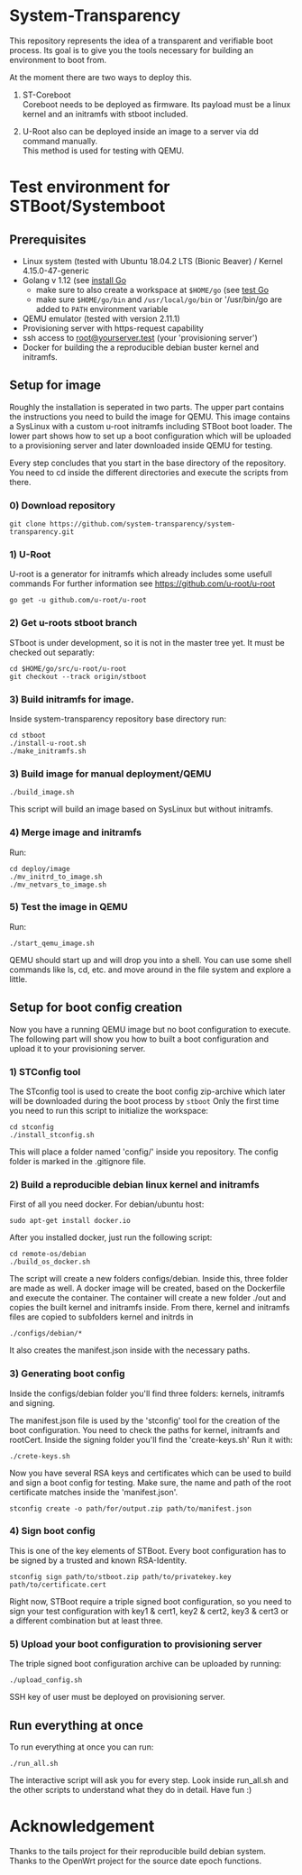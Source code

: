 # System-Transparency

This repository represents the idea of a transparent and verifiable boot process.
Its goal is to give you the tools necessary for building an environment to boot from.

At the moment there are two ways to deploy this. 
1. ST-Coreboot  
Coreboot needs to be deployed as firmware. Its payload must be a linux kernel and an initramfs with stboot included.

2. U-Root also can be deployed inside an image to a server via dd command manually.  
This method is used for testing with QEMU.

# Test environment for STBoot/Systemboot
## Prerequisites
* Linux system (tested with Ubuntu 18.04.2 LTS (Bionic Beaver) / Kernel 4.15.0-47-generic
* Golang v 1.12 (see [install Go](https://golang.org/doc/install#install )
	* make sure to also create a workspace at `$HOME/go` (see [test Go](https://golang.org/doc/install#testing )
	* make sure `$HOME/go/bin` and `/usr/local/go/bin` or '/usr/bin/go are added to `PATH` environment variable
* QEMU emulator (tested with version 2.11.1)
* Provisioning server with https-request capability
* ssh access to root@yourserver.test (your 'provisioning server')
* Docker for building the a reproducible debian buster kernel and initramfs.


## Setup for image

Roughly the installation is seperated in two parts. 
The upper part contains the instructions you need to build the image for QEMU. This image contains a SysLinux with a custom u-root initramfs including STBoot boot loader.
The lower part shows how to set up a boot configuration which will be uploaded to a provisioning server and later downloaded inside QEMU for testing.

Every step concludes that you start in the base directory of the repository. You need to cd inside the different directories and execute the scripts from there.


### 0) Download repository
```
git clone https://github.com/system-transparency/system-transparency.git
```

### 1) U-Root
U-root is a generator for initramfs which already includes some usefull commands
For further information see https://github.com/u-root/u-root
```
go get -u github.com/u-root/u-root
```

### 2) Get u-roots stboot branch
STboot is under development, so it is not in the master tree yet. It must be checked out separatly:
```
cd $HOME/go/src/u-root/u-root
git checkout --track origin/stboot
```

### 3) Build initramfs for image.
Inside system-transparency repository base directory run:
```
cd stboot
./install-u-root.sh
./make_initramfs.sh
```

### 3) Build image for manual deployment/QEMU
```
./build_image.sh
```
This script will build an image based on SysLinux but without initramfs. 

### 4) Merge image and initramfs
Run:
```
cd deploy/image
./mv_initrd_to_image.sh
./mv_netvars_to_image.sh
```

### 5) Test the image in QEMU
Run:
```
./start_qemu_image.sh
```

QEMU should start up and will drop you into a shell. You can use some shell commands like ls, cd, etc. and move around in the file system and explore a little.

## Setup for boot config creation

Now you have a running QEMU image but no boot configuration to execute. The following part will show you how to built a boot configuration and upload it to your provisioning server.

### 1) STConfig tool
The STconfig tool is used to create the boot config zip-archive which later will be downloaded during the boot process by `stboot`
Only the first time you need to run this script to initialize the workspace:
```
cd stconfig
./install_stconfig.sh
```
This will place a folder named 'config/' inside you repository. The config folder is marked in the .gitignore file.

### 2) Build a reproducible debian linux kernel and initramfs

First of all you need docker. For debian/ubuntu host:  
```
sudo apt-get install docker.io
```

After you installed docker, just run the following script:
```
cd remote-os/debian
./build_os_docker.sh
```
The script will create a new folders configs/debian. Inside this, three folder are made as well.
A docker image will be created, based on the Dockerfile and execute the container.
The container will create a new folder ./out  and copies the built kernel and initramfs inside.
From there, kernel and initramfs files are copied to subfolders kernel and initrds in

```
./configs/debian/*
```

It also creates the manifest.json inside with the necessary paths.

### 3) Generating boot config


Inside the configs/debian folder you'll find three folders: kernels, initramfs and signing.

The manifest.json file is used by the 'stconfig' tool for the creation of the boot configuration.
You need to check the paths for kernel, initramfs and rootCert.
Inside the signing folder you'll find the 'create-keys.sh'
Run it with:
```
./crete-keys.sh
```
Now you have several RSA keys and certificates which can be used to build and sign a boot config for testing.
Make sure, the name and path of the root certificate matches inside the 'manifest.json'.

```
stconfig create -o path/for/output.zip path/to/manifest.json
```
### 4) Sign boot config 
This is one of the key elements of STBoot. Every boot configuration has to be signed by a trusted and known RSA-Identity.
```
stconfig sign path/to/stboot.zip path/to/privatekey.key path/to/certificate.cert
```
Right now, STBoot require a triple signed boot configuration, so you need to sign your test configuration with key1 & cert1, key2 & cert2, key3 & cert3 or a different combination but at least three.

### 5) Upload your boot configuration to provisioning server
The triple signed boot configuration archive can be uploaded by running:
```
./upload_config.sh
```
SSH key of user must be deployed on provisioning server.

## Run everything at once
To run everything at once you can run:
```
./run_all.sh
```
The interactive script will ask you for every step. Look inside run_all.sh and the other scripts to understand what they do in detail.
Have fun :)

# Acknowledgement
Thanks to the tails project for their reproducible build debian system. Thanks to the OpenWrt project for the source date epoch functions.